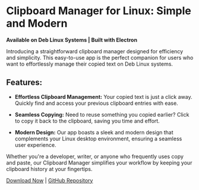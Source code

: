 # Clipboard Manager for Linux: Simple and Modern

**Available on Deb Linux Systems | Built with Electron**

Introducing a straightforward clipboard manager designed for efficiency and simplicity. This easy-to-use app is the perfect companion for users who want to effortlessly manage their copied text on Deb Linux systems.

## Features:

-   **Effortless Clipboard Management:** Your copied text is just a click away. Quickly find and access your previous clipboard entries with ease.

-   **Seamless Copying:** Need to reuse something you copied earlier? Click to copy it back to the clipboard, saving you time and effort.

-   **Modern Design:** Our app boasts a sleek and modern design that complements your Linux desktop environment, ensuring a seamless user experience.

Whether you're a developer, writer, or anyone who frequently uses copy and paste, our Clipboard Manager simplifies your workflow by keeping your clipboard history at your fingertips.

[Download Now](https://github.com/mybeon/clipboard/releases/latest) | [GitHub Repository](https://github.com/mybeon/clipboard)
